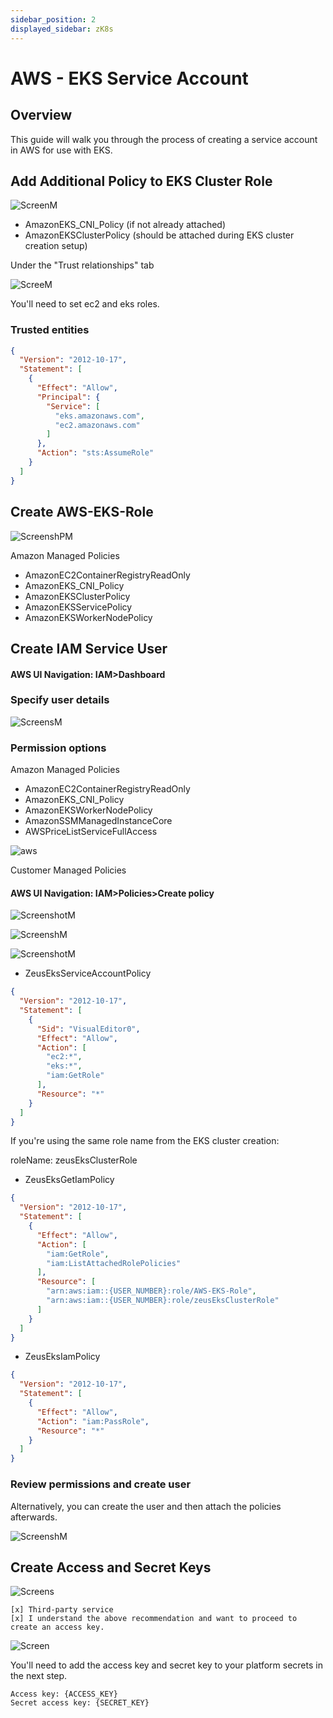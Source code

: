```yaml
---
sidebar_position: 2
displayed_sidebar: zK8s
---
```


# AWS - EKS Service Account

## Overview

This guide will walk you through the process of creating a service account in AWS for use with EKS.

## Add Additional Policy to EKS Cluster Role

![ScreenM](https://github.com/zeus-fyi/zeus/assets/17446735/7944efc1-2ce8-4694-97c5-2573118aa4c7)

- AmazonEKS_CNI_Policy (if not already attached)
- AmazonEKSClusterPolicy (should be attached during EKS cluster creation setup)

Under the "Trust relationships" tab

![ScreeM](https://github.com/zeus-fyi/zeus/assets/17446735/8538ad25-021b-41bc-9d73-fffd62673c8d)

You'll need to set ec2 and eks roles.

### Trusted entities

```json
{
  "Version": "2012-10-17",
  "Statement": [
    {
      "Effect": "Allow",
      "Principal": {
        "Service": [
          "eks.amazonaws.com",
          "ec2.amazonaws.com"
        ]
      },
      "Action": "sts:AssumeRole"
    }
  ]
}
```

## Create AWS-EKS-Role

![ScreenshPM](https://github.com/zeus-fyi/zeus/assets/17446735/09f22345-de95-4f27-8328-91c890837ee1)

Amazon Managed Policies

- AmazonEC2ContainerRegistryReadOnly
- AmazonEKS_CNI_Policy
- AmazonEKSClusterPolicy
- AmazonEKSServicePolicy
- AmazonEKSWorkerNodePolicy

## Create IAM Service User

#### AWS UI Navigation: IAM>Dashboard

### Specify user details

![ScreensM](https://github.com/zeus-fyi/zeus/assets/17446735/565e4103-b797-4f92-87fe-238b7deba0dd)

### Permission options

Amazon Managed Policies

- AmazonEC2ContainerRegistryReadOnly
- AmazonEKS_CNI_Policy
- AmazonEKSWorkerNodePolicy
- AmazonSSMManagedInstanceCore
- AWSPriceListServiceFullAccess

![aws](https://github.com/zeus-fyi/zeus/assets/17446735/c8d72d5f-b31c-43e1-a8df-e790f2b636c6)

Customer Managed Policies

#### AWS UI Navigation: IAM>Policies>Create policy

![ScreenshotM](https://github.com/zeus-fyi/zeus/assets/17446735/9085dbfd-d773-4828-9580-177d55dc6682)

![ScreenshM](https://github.com/zeus-fyi/zeus/assets/17446735/2edfe144-c40b-4b61-bf29-203903d38e35)

![ScreenshotM](https://github.com/zeus-fyi/zeus/assets/17446735/b83a508e-5152-4e78-986f-58e8caa6ea09)

- ZeusEksServiceAccountPolicy

```json
{
  "Version": "2012-10-17",
  "Statement": [
    {
      "Sid": "VisualEditor0",
      "Effect": "Allow",
      "Action": [
        "ec2:*",
        "eks:*",
        "iam:GetRole"
      ],
      "Resource": "*"
    }
  ]
}
```

If you're using the same role name from the EKS cluster creation:

roleName: zeusEksClusterRole

- ZeusEksGetIamPolicy

```json
{
  "Version": "2012-10-17",
  "Statement": [
    {
      "Effect": "Allow",
      "Action": [
        "iam:GetRole",
        "iam:ListAttachedRolePolicies"
      ],
      "Resource": [
        "arn:aws:iam::{USER_NUMBER}:role/AWS-EKS-Role",
        "arn:aws:iam::{USER_NUMBER}:role/zeusEksClusterRole"
      ]
    }
  ]
}
```

- ZeusEksIamPolicy

```json
{
  "Version": "2012-10-17",
  "Statement": [
    {
      "Effect": "Allow",
      "Action": "iam:PassRole",
      "Resource": "*"
    }
  ]
}
```

### Review permissions and create user

Alternatively, you can create the user and then attach the policies afterwards.

![ScreenshM](https://github.com/zeus-fyi/zeus/assets/17446735/e91b0054-e39a-4536-81b0-c63a8cdec7ea)

## Create Access and Secret Keys

![Screens](https://github.com/zeus-fyi/zeus/assets/17446735/150b3991-1f12-4917-9e90-afb3a529fddc)

    [x] Third-party service
    [x] I understand the above recommendation and want to proceed to create an access key.

![Screen](https://github.com/zeus-fyi/zeus/assets/17446735/99189052-050e-45b7-8ed3-e82f237aacf2)

You'll need to add the access key and secret key to your platform secrets in the next step.

    Access key: {ACCESS_KEY}
    Secret access key: {SECRET_KEY}
